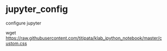 # jupyter_config
configure jupyter

wget https://raw.githubusercontent.com/titipata/klab_ipython_notebook/master/custom.css
